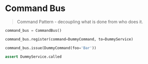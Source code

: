 
# Command Bus

> Command Pattern - decoupling what is done from who does it.

```python
command_bus = CommandBus()

command_bus.register(command=DummyCommand, to=DummyService)

command_bus.issue(DummyCommand(foo='Bar'))

assert DummyService.called
```